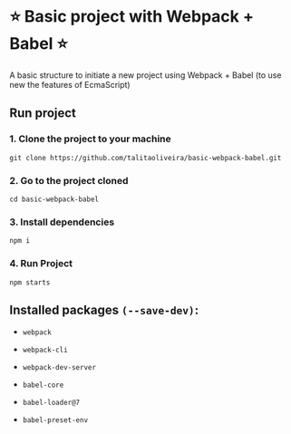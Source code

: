 
# ⭐️ Basic project with Webpack + Babel ⭐️

A basic structure to initiate a new project using Webpack + Babel (to use new the features of EcmaScript)


## Run project

### 1. Clone the project to your machine
```
git clone https://github.com/talitaoliveira/basic-webpack-babel.git
```

### 2. Go to the project cloned
```
cd basic-webpack-babel
```

### 3. Install dependencies
```
npm i
```

### 4. Run Project
```
npm starts
```


## Installed packages ```(--save-dev)```:

- ```webpack```
- ```webpack-cli```
- ```webpack-dev-server```

- ```babel-core ```
- ```babel-loader@7``` 
- ```babel-preset-env```


